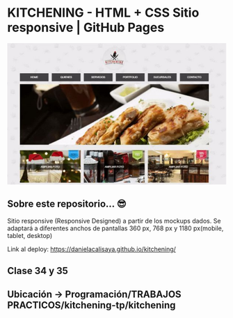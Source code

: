 # **KITCHENING** - HTML + CSS Sitio responsive | GitHub Pages

![vistaPreviaKitchening](/public/images/vistaPrevia.png)

## Sobre este repositorio... 😎

Sitio responsive (Responsive Designed) a partir de los mockups dados. 
Se adaptará a diferentes anchos de pantallas 360 px, 768 px y 1180 px(mobile, tablet, desktop)

Link al deploy: https://danielacalisaya.github.io/kitchening/

## Clase 34 y 35

## Ubicación -> Programación/TRABAJOS PRACTICOS/kitchening-tp/kitchening

